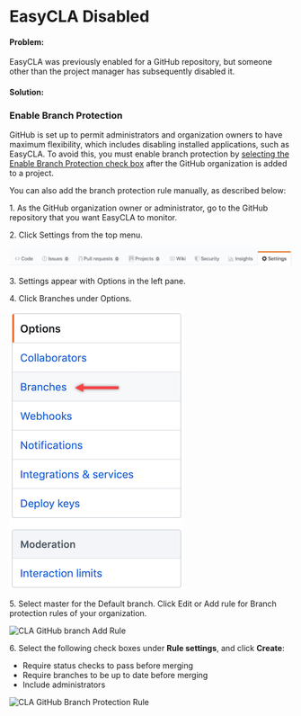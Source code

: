 # EasyCLA Disabled

#### Problem: <a href="problem" id="problem"></a>

EasyCLA was previously enabled for a GitHub repository, but someone other than the project manager has subsequently disabled it.

#### Solution: <a href="solution" id="solution"></a>

### Enable Branch Protection <a href="enable-branch-protection" id="enable-branch-protection"></a>

GitHub is set up to permit administrators and organization owners to have maximum flexibility, which includes disabling installed applications, such as EasyCLA. To avoid this, you must enable branch protection by [selecting the Enable Branch Protection check box](https://app.gitbook.com/o/-Ltf-EWwm-9Kwz69fKd8/s/-M2DCN9UgoRgMEkgnLyP-3789850253/easycla/getting-started/easycla-troubleshooting/easycla-is-disabled) after the GitHub organization is added to a project. 

You can also add the branch protection rule manually, as described below:

1\. As the GitHub organization owner or administrator, go to the GitHub repository that you want EasyCLA to monitor.

2\. Click Settings from the top menu.

![CLA GitHub Repository Settings](../.gitbook/assets/cla-github-repository-settings.png)

3\. Settings appear with Options in the left pane.

4\. Click Branches under Options.

![](../.gitbook/assets/cla-github-options.png)

5\. Select master for the Default branch. Click Edit or Add rule for Branch protection rules of your organization.

![CLA GitHub branch Add Rule](https://files.gitbook.com/v0/b/gitbook-28427.appspot.com/o/assets%2F-M2DCN9UgoRgMEkgnLyP%2F-M6c_lpbFL3c2MHPwbCU%2F-M6cff1lRt1vuzydf87X%2Fcla-github-branch-add-rule.png?alt=media\&token=fa4437b4-3541-4d6e-914c-9bf05eb0615d)

6\. Select the following check boxes under **Rule settings**, and click **Create**:

* Require status checks to pass before merging
* Require branches to be up to date before merging
* Include administrators

![CLA GitHub Branch Protection Rule](https://files.gitbook.com/v0/b/gitbook-28427.appspot.com/o/assets%2F-M2DCN9UgoRgMEkgnLyP%2F-M6c_lpbFL3c2MHPwbCU%2F-M6cg5mNvgw-UP7bSFBI%2Fcla-github-branch-protection-rule.png?alt=media\&token=e317954c-42af-4bad-8be5-6db07e256e6e)
